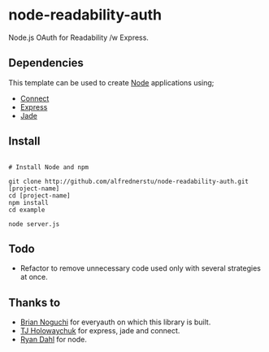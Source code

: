 # node-readability-auth

Node.js OAuth for Readability /w Express.

## Dependencies
This template can be used to create [Node](http://nodejs.org) applications using;

* [Connect](http://senchalabs.github.com/connect/)
* [Express](http://expressjs.com)
* [Jade](http://jade-lang.com/)

## Install

```

# Install Node and npm

git clone http://github.com/alfrednerstu/node-readability-auth.git [project-name]
cd [project-name]
npm install 
cd example

node server.js

```

## Todo

* Refactor to remove unnecessary code used only with several strategies at once.

## Thanks to

* [Brian Noguchi](https://github.com/bnoguchi) for everyauth on which this library is built.
* [TJ Holowaychuk](https://github.com/visionmedia) for express, jade and connect.
* [Ryan Dahl](https://github.com/ry) for node.
